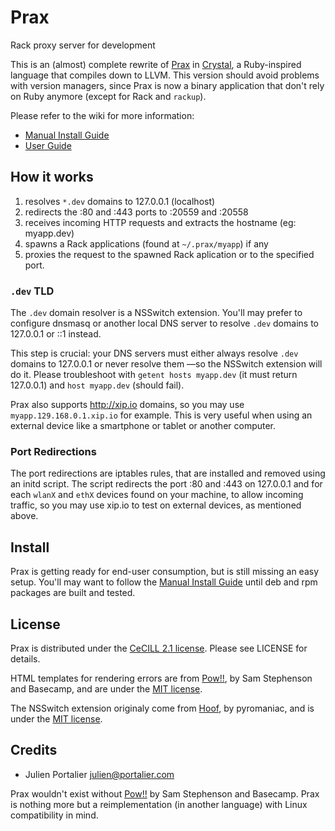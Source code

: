 # Prax

Rack proxy server for development

This is an (almost) complete rewrite of [Prax](https://github.com/ysbaddaden/prax)
in [Crystal](http://crystal-lang.org), a Ruby-inspired language that compiles
down to LLVM. This version should avoid problems with version managers, since Prax
is now a binary application that don't rely on Ruby anymore (except for Rack and
`rackup`).

Please refer to the wiki for more information:

- [Manual Install Guide](https://github.com/ysbaddaden/prax.cr/wiki/Manual-Install-Guide)
- [User Guide](https://github.com/ysbaddaden/prax.cr/wiki/User-Guide)


## How it works

1. resolves `*.dev` domains to 127.0.0.1 (localhost)
2. redirects the :80 and :443 ports to :20559 and :20558
3. receives incoming HTTP requests and extracts the hostname (eg: myapp.dev)
4. spawns a Rack applications (found at `~/.prax/myapp`) if any
5. proxies the request to the spawned Rack aplication or to the specified port.

### `.dev` TLD

The `.dev` domain resolver is a NSSwitch extension. You'll may prefer to
configure dnsmasq or another local DNS server to resolve `.dev` domains to
127.0.0.1 or ::1 instead.

This step is crucial: your DNS servers must either always resolve `.dev` domains
to 127.0.0.1 or never resolve them —so the NSSwitch extension will do it. Please
troubleshoot with `getent hosts myapp.dev` (it must return 127.0.0.1) and `host
myapp.dev` (should fail).

Prax also supports http://xip.io domains, so you may use
`myapp.129.168.0.1.xip.io` for example. This is very useful when using an
external device like a smartphone or tablet or another computer.

### Port Redirections

The port redirections are iptables rules, that are installed and removed using
an initd script. The script redirects the port :80 and :443 on 127.0.0.1 and for
each `wlanX` and `ethX` devices found on your machine, to allow incoming
traffic, so you may use xip.io to test on external devices, as mentioned above.


## Install

Prax is getting ready for end-user consumption, but is still missing an easy
setup. You'll may want to follow the
[Manual Install Guide](https://github.com/ysbaddaden/prax.cr/wiki/Manual-Install-Guide)
until deb and rpm packages are built and tested.


## License

Prax is distributed under the [CeCILL 2.1 license](http://www.cecill.info).
Please see LICENSE for details.

HTML templates for rendering errors are from [Pow!!](http://pow.cx/), by Sam
Stephenson and Basecamp, and are under the [MIT license](http://www.opensource.org/licenses/MIT).

The NSSwitch extension originaly come from [Hoof](https://github.com/pyromaniac/hoof),
by pyromaniac, and is under the [MIT license](http://www.opensource.org/licenses/MIT).


## Credits

- Julien Portalier <julien@portalier.com>

Prax wouldn't exist without [Pow!!](http://pow.cx) by Sam Stephenson and
Basecamp. Prax is nothing more but a reimplementation (in another language)
with Linux compatibility in mind.
